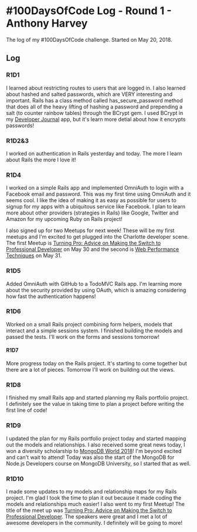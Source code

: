 # #100DaysOfCode Log - Round 1 - Anthony Harvey

The log of my #100DaysOfCode challenge. Started on May 20, 2018.

## Log

### R1D1 
I learned about restricting routes to users that are logged in.  I also learned about hashed and salted passwords, which are VERY interesting and important.  Rails has a class method called has_secure_password method that does all of the heavy lifting of hashing a password and prepending a salt (to counter rainbow tables) through the BCrypt gem.  I used BCrypt in my [Developer Journal](https://github.com/anthonygharvey/developer_journal) app, but it's learn more detial about how it encrypts passwords! 

### R1D2&3
I worked on authentication in Rails yesterday and today.  The more I learn about Rails the more I love it!

### R1D4

I worked on a simple Rails app and implemented OmniAuth to login with a Facebook email and password.  This was my first time using OmniAuth and it seems cool.  I like the idea of making it as easy as possible for users to signup for my apps with a ubiquitous service like Facebook.  I plan to learn more about other providers (strategies in Rails) like Google, Twitter and Amazon for my upcoming Ruby on Rails project!

I also signed up for two Meetups for next week!  These will be my first meetups and I'm excited to get plugged into the Charlotte developer scene.  The first Meetup is [Turning Pro: Advice on Making the Switch to Professional Developer](http://meetu.ps/e/FfF23/Dt3Gn/f) on May 30 and the second is [Web Performance Techniques](http://meetu.ps/e/FdMRb/Dt3Gn/f) on May 31.

### R1D5
Added OmniAuth with GitHub to a TodoMVC Rails app.  I'm learning more about the security provided by using OAuth, which is amazing considering how fast the authentication happens!

### R1D6
Worked on a small Rails project combining form helpers, models that interact and a simple sessions system.  I finished building the models and passed the tests.  I'll work on the forms and sessions tomorrow!

#### R1D7
More progress today on the Rails project.  It's starting to come together but there are a lot of pieces.  Tomorrow I'll work on building out the views.

### R1D8
I finished my small Rails app and started planning my Rails portfolio project.  I definitely see the value in taking time to plan a project before writing the first line of code!

### R1D9
I updated the plan for my Rails portfolio project today and started mapping out the models and relationships.  I also received some great news today, I won a diversity scholarship to [MongoDB World 2018](https://www.mongodb.com/world18)!  I'm beyond excited and can't wait to attend!  Today was also the start of the MongoDB for Node.js Developers course on MongoDB University, so I started that as well.

### R1D10
I made some updates to my models and relationship maps for my Rails project.  I'm glad I took the time to plan it out because it made coding the models and relationships much easier!  I also went to my first Meetup!  The title of the meet up was [Turning Pro: Advice on Making the Switch to Professional Developer](https://www.meetup.com/charlottedevs/events/250514891).  The speakers were great and I met a lot of awesome developers in the community.  I definitely will be going to more!